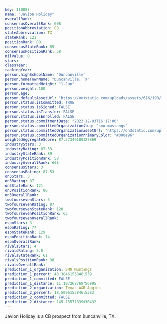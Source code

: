 ```yaml
---
key: 110887
name: "Javion Holiday"
overallRank: 
consensusOverallRank: 608
positionAbbreviation: CB
stateAbbreviation: TX
stateRank: 121
positionRank: 80
consensusStateRank: 89
consensusPositionRank: 58
nilValue: 0
stars: 
classYear: 
rankingYear: 
person.highSchoolName: "Duncanville"
person.homeTownName: "Duncanville, TX"
person.formattedHeight: "1-Jun"
person.weight: 180
person.age: 
person.defaultAssetUrl: "https://on3static.com/uploads/assets/616/190/190616.jpeg"
person.status.isCommitted: TRUE
person.status.isSigned: FALSE
person.status.isTransfer: FALSE
person.status.isEnrolled: FALSE
person.status.commitmentDate: "2023-12-03T16:17:00"
person.status.committedOrganizationSlug: "smu-mustangs"
person.status.committedOrganizationAssetUrl: "https://on3static.com/uploads/assets/229/150/150229.svg"
person.status.committedOrganizationPrimaryColor: "#000e96"
weightedAggregateScore: 87.57349180327869
industryStars: 3
industryRating: 87.53
industryStateRank: 89
industryPositionRank: 58
industryOverallRank: 608
consensusStars: 3
consensusRating: 87.53
on3Stars: 3
on3Rating: 87
on3StateRank: 121
on3PositionRank: 80
on3OverallRank: 
twofoursevenStars: 3
twofoursevenRating: 87
twofoursevenStateRank: 128
twofoursevenPositionRank: 65
twofoursevenOverallRank: 
espnStars: 3
espnRating: 77
espnStateRank: 129
espnPositionRank: 74
espnOverallRank: 
rivalsStars: 4
rivalsRating: 5.8
rivalsStateRank: 61
rivalsPositionRank: 38
rivalsOverallRank: 
prediction_1_organization: SMU Mustangs
prediction_1_percent: 40.38461538461539
prediction_1_committed: FALSE
prediction_1_distance: 11.107268769756995
prediction_2_organization: Texas A&M Aggies
prediction_2_percent: 18.509615384615383
prediction_2_committed: FALSE
prediction_2_distance: 145.73577839030432
---
```

Javion Holiday is a CB prospect from Duncanville, TX.